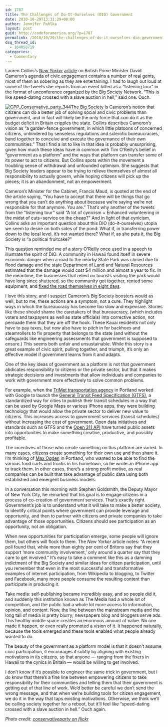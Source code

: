 ```yaml
---
id: 1787
title: The Challenges of Do-It-Ourselves (DIO) Government
date: 2010-10-29T13:31:29+00:00
author: Jennifer Pahlka
layout: post
guid: http://codeforamerica.org/?p=1787
permalink: /2010/10/29/the-challenges-of-do-it-ourselves-dio-government/
dsq_thread_id:
  - 164058719
categories:
  - Commentary
---
```

Lauren Collins&#8217;s _[New Yorker](http://www.newyorker.com/reporting/2010/10/25/101025fa_fact_collins)_ [article](http://www.newyorker.com/reporting/2010/10/25/101025fa_fact_collins) on British Prime Minister David Cameron&#8217;s agenda of civic engagement contains a number of real gems, most of them as sobering as they are entertaining. I had to laugh out loud at some of the tweets she reports from an event billed as a &#8220;listening tour&#8221; in the format of unconference organized by the Big Society Network. &#8220;This is like speed-dating crossed with a slave auction in hell,&#8221; said one. Ouch.

[<img class="alignleft" src="http://farm3.static.flickr.com/2644/4478688873_a84a5c5407.jpg" alt="CPP_Conservative_party_344" />](http://www.flickr.com/photos/conservatives/4478688873/ "CPP_Conservative_party_344 by conservativeparty, on Flickr")[The Big Society](http://en.wikipedia.org/wiki/Big_Society) is Cameron&#8217;s notion that citizens can do a better job of solving social and civic problems than government, and in fact will likely be the only force that _can_ do it as the budget deficit in Britain cripples the state. Collins describes Cameron&#8217;s vision as &#8220;a garden-fence government, in which little platoons of concerned citizens, unhindered by senseless regulations and sclerotic bureaucracies, band together to conceive and execute the governance of their own communities.&#8221; That I find a lot to like in that idea is probably unsurprising, given how much these ideas have in common with Tim O&#8217;Reilly&#8217;s belief in &#8220;government as a platform&#8221; and the ways that platform can transfer some of its power to act to citizens. But Collins spots within the movement a troubling sense of withdrawal and unfounded optimism. She suggests that Big Society leaders appear to be trying to relieve themselves of almost all responsibility to actually govern, while hoping citizens will pick up the pieces; it is an abandonment, not an empowerment.<!--more-->

Cameron&#8217;s Minister for the Cabinet, Francis Maud, is quoted at the end of the article saying, &#8220;You have to accept that there will be things that go wrong that you can&#8217;t do anything about because we&#8217;re saying we&#8217;re not responsible for that anymore. You are.&#8221; That&#8217;s why another of the tweets from the &#8220;listening tour&#8221; said &#8220;A lot of cynicism + Enhanced volunteering in the midst of cuts=service on the cheap?&#8221; And in light of that cynicism, Collins asks an important question about this DIO (do-it-ourselves) utopia we seem to desire on both sides of the pond: What if, in transferring power down to the local level, it&#8217;s not wanted there? What if, as she puts it, the Big Society is &#8220;a political fruitcake?&#8221;

This question reminded me of a story O&#8217;Reilly once used in a speech to illustrate the spirit of DIO. A community in Hawaii found itself in severe economic danger when a road to the nearby State Park was closed due to flood damage and the state Department of Land and Natural Resources estimated that the damage would cost $4 million and almost a year to fix. In the meantime, the businesses that relied on tourists visiting the park would have long since shuttered, so the community got together, rented some equipment, and [fixed the road themselves in eight days](http://articles.cnn.com/2009-04-09/us/hawaii.volunteers.repair_1_repairs-wait-business-owners?_s=PM:US).

I love this story, and I suspect Cameron&#8217;s Big Society boosters would as well, but to me, these actions are a symptom, not a cure. They highlight ways in which the bureaucracy has become too slow and expensive. Stories like these should shame the caretakers of that bureaucracy, (which includes voters and taxpayers as well as state officials) into corrective action, not persuade them that they are off the hook. These Kauai residents not only have to pay taxes, but now also have to pitch in for backhoes and steamrollers to fix property that belongs to the state (and without the safeguards like engineering assessments that government is supposed to ensure.) This seems both unfair and unsustainable. While this story is a great example of civic spirit, pulling together, and triumph, it&#8217;s only an effective model if government learns from it and adapts.

One of the key ideas of government as a platform is not that government abdicates responsibility to citizens or the private sector, but that it makes strategic decisions and investments that allow individuals and companies to work with government more effectively to solve common problems.

For example, when the [TriMet transportation agency](http://trimet.org/) in Portland worked with Google to launch the [General Transit Feed Specification (GTFS)](http://code.google.com/transit/spec/transit_feed_specification.html), a standardized way for cities to publish their transit schedules in a way that can be used by Google Maps or various iPhone apps, they were building technology that would allow the private sector to deliver new value to citizens. This increases access to government services (transit schedules) without increasing the cost of government. Open data initiatives and standards such as GTFS and the [Open 311 API](http://open311.org) have turned public assets into opportunities to make something creative, productive, and possibly profitable.

The incentives of those who create something on this platform are varied. In many cases, citizens create something for their own use and then share it. I&#8217;m thinking of [Max Ogden](http://maxogden.com/) in Portland, who wanted to be able to find the various food carts and trucks in his hometown, so he wrote an iPhone app to track them. In other cases, there&#8217;s a strong profit motive, as real companies can be built that take advantage of public data using both established and emergent business models.

In a conversation this morning with Stephen Goldsmith, the Deputy Mayor of New York City, he remarked that his goal is to engage citizens in a process of co-creation of government services. That&#8217;s exactly right. Government&#8217;s job is to understand what it will take to make a better society, to identify critical points where government can provide leverage and opportunity, and then to partner with citizens and private companies to take advantage of those opportunities. Citizens should see participation as an opportunity, not an obligation.

When new opportunities for participation emerge, some people will ignore them, but others will flock to them. The _New Yorker_ article notes: &#8220;A recent poll found that, while more than eighty per cent of Britons say that they support &#8216;more community involvement,&#8217; only around a quarter say that they care to get involved.&#8221; It&#8217;s easy to take a comment like this as a damning indictment of the Big Society and similar ideas for citizen participation, until you remember that even in the most successful and transformative examples of internet participation, from Wikipedia to blogging, to Twitter and Facebook, many more people consume the resulting content than participate in producing it.

Take media: self-publishing became incredibly easy, and so people did it, and suddenly this institution known as The Media had a whole lot of competition, and the public had a whole lot more access to information, opinion, and content. Now, the line between the mainstream media and the long tail of media is pretty blurry; newspapers blog and bloggers serve ads. This healthy middle space creates an enormous amount of value. No one made it happen, or even really promoted a vision of it. It happened naturally, because the tools emerged and these tools enabled what people already wanted to do.

The beauty of the government as a platform model is that it doesn&#8217;t assume civic participation, it encourages it subtly by aligning with existing motivations in its citizens, so that anyone &#8212; ranging from the fixers in Hawaii to the cynics in Britain &#8212; would be willing to get involved.

I don&#8217;t know if it&#8217;s possible to engineer the same trick in government, but I do know that there&#8217;s a fine line between empowering citizens to take responsibility for their communities and telling them that their government is getting out of that line of work. We&#8217;d better be careful we don&#8217;t send the wrong message, and that when we&#8217;re building tools for citizen engagement, we do it in the way that taps existing motivations. Otherwise, we think we&#8217;ll be calling society together for a reboot, but it&#8217;ll feel like &#8220;speed-dating crossed with a slave auction in hell.&#8221; Ouch again.

_Photo credit: [conservativeparty on flickr](http://www.flickr.com/photos/conservatives/4478688873/)_